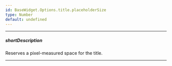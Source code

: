 ```yaml
---
id: BaseWidget.Options.title.placeholderSize
type: Number
default: undefined
---
```

---
##### shortDescription
Reserves a pixel-measured space for the title.

---
